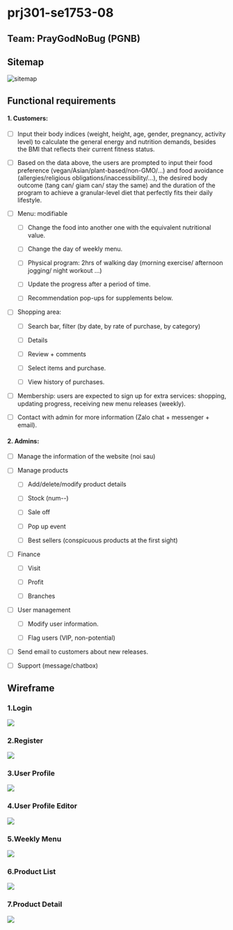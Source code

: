 # prj301-se1753-08
## Team: PrayGodNoBug (PGNB)
## Sitemap
![sitemap](images\web-pages\sitemap.jpg)

## Functional requirements

#### 1. Customers:

- [ ] Input their body indices (weight, height, age, gender, pregnancy, activity level) to calculate the general energy and nutrition demands, besides the BMI that reflects their current fitness status.

- [ ] Based on the data above, the users are prompted to input their food preference (vegan/Asian/plant-based/non-GMO/…) and food avoidance (allergies/religious obligations/inaccessibility/…), the desired body outcome (tang can/ giam can/ stay the same) and the duration of the program to achieve a granular-level diet that perfectly fits their daily lifestyle.

- [ ] Menu: modifiable

  - [ ] Change the food into another one with the equivalent nutritional value.

  - [ ]  Change the day of weekly menu.

  - [ ]  Physical program: 2hrs of walking day (morning exercise/ afternoon jogging/ night workout …)

  - [ ]  Update the progress after a period of time.

  - [ ]  Recommendation pop-ups for supplements below.

- [ ] Shopping area:

  - [ ]  Search bar, filter (by date, by rate of purchase, by category)

  - [ ]  Details

  - [ ]  Review + comments

  - [ ]  Select items and purchase.

  - [ ]  View history of purchases.

- [ ] Membership: users are expected to sign up for extra services: shopping, updating progress, receiving new menu releases (weekly).

- [ ] Contact with admin for more information (Zalo chat + messenger + email).


#### 2. Admins:

  - [ ] Manage the information of the website (noi sau)

  - [ ] Manage products

    - [ ] Add/delete/modify product details

    - [ ] Stock (num--)

    - [ ] Sale off

    - [ ] Pop up event

    - [ ] Best sellers (conspicuous products at the first sight)

  - [ ] Finance

      - [ ] Visit

      - [ ] Profit

      - [ ] Branches

  - [ ] User management

    - [ ] Modify user information.

    - [ ] Flag users (VIP, non-potential)

  - [ ] Send email to customers about new releases.

  - [ ] Support (message/chatbox)

## Wireframe
### 1.Login
![](images\web-pages\Login.jpg)
### 2.Register
![](images\web-pages\Register.jpg)
### 3.User Profile
![](images\web-pages\UserProfile.jpg)
### 4.User Profile Editor
![](images\web-pages\UserProfileEditor.jpg)
### 5.Weekly Menu
![](images\web-pages\WeeklyMenu.jpg)
### 6.Product List
![](images\web-pages\ProductList.jpg)
### 7.Product Detail
![](images\web-pages\ProductDetail.jpg)

